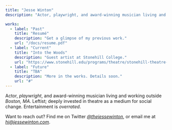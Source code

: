 ```yaml
---
title: "Jesse Winton"
description: "Actor, playwright, and award-winning musician living and working outside Boston, MA."

works:
  - label: "Past"
    title: "Resumé"
    description: "Get a glimpse of my previous work."
    url: "/docs/resume.pdf"
  - label: "Current"
    title: "Into the Woods"
    description: "Guest artist at Stonehill College."
    url: "https://www.stonehill.edu/programs/theatre/stonehill-theatre-company"
  - label: "Future"
    title: "TBA"
    description: "More in the works. Details soon."
    url: "#"
---
```


Actor, _playwright_, and award-winning musician living and working outside _Boston, MA_. Leftist; deeply invested in theatre as a medium for social change. Entertainment is _overrated_.

Want to reach out? Find me on Twitter _[@thejessewinton](https://twitter.com/thejessewinton)_, or email me at _[hi@jessewinton.com](mailto:hi@jessewinton.com)_.
